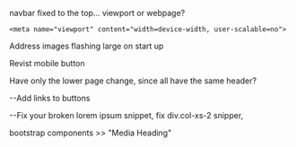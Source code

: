 navbar fixed to the top... viewport or webpage?

    <meta name="viewport" content="width=device-width, user-scalable=no">


  Address images flashing large on start up


  Revist mobile button

  Have only the lower page change, since all have the same header?
  
--Add links to buttons

--Fix your broken lorem ipsum snippet, fix div.col-xs-2 snipper, 



bootstrap components >> "Media Heading"